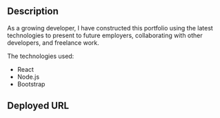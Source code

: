 ## Description
As a growing developer, I have constructed this portfolio using the latest
technologies to present to future employers, collaborating with other developers,
and freelance work. 

The technologies used:
  * React
  * Node.js
  * Bootstrap

## Deployed URL
